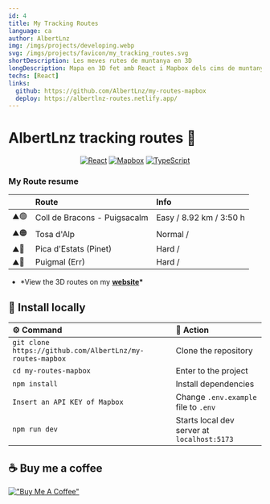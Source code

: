 ```yaml
---
id: 4
title: My Tracking Routes
language: ca
author: AlbertLnz
img: /imgs/projects/developing.webp
svg: /imgs/projects/favicon/my_tracking_routes.svg
shortDescription: Les meves rutes de muntanya en 3D
longDescription: Mapa en 3D fet amb React i Mapbox dels cims de muntanya que he visitat.
techs: [React]
links:
  github: https://github.com/AlbertLnz/my-routes-mapbox
  deploy: https://albertlnz-routes.netlify.app/
---
```


# AlbertLnz tracking routes 🗻

<div align="center">

[![React][React.js]][React-url] [![Mapbox][Mapbox]][Mapbox-url] [![TypeScript][TypeScript]][TypeScript-url]

[React.js]: https://img.shields.io/badge/React-20232A?style=for-the-badge&logo=react&logoColor=61DAFB
[React-url]: https://reactjs.org/
[Mapbox]: https://img.shields.io/badge/Mapbox-0E1012?style=for-the-badge&logo=mapbox&logoColor=FFFFFF
[Mapbox-url]: https://www.mapbox.com/
[TypeScript]: https://img.shields.io/badge/typescript-3178C6?style=for-the-badge&logo=typescript&logoColor=FFFFFF
[TypeScript-url]: https://www.typescriptlang.org/

</div>

### My Route resume

|      | Route                        | Info                    |
| :--- | :--------------------------- | :---------------------- |
| ⛰️🟢 | Coll de Bracons - Puigsacalm | Easy / 8.92 km / 3:50 h |
| ⛰️🟠 | Tosa d'Alp                   | Normal /                |
| ⛰️🔴 | Pica d'Estats (Pinet)        | Hard /                  |
| ⛰️🔴 | Puigmal (Err)                | Hard /                  |

- \*View the 3D routes on my **[website](https://albertlnz-routes.netlify.app)\***

## 📖 Install locally

| ⚙️ Command                                                | 📓 Action                                   |
| :-------------------------------------------------------- | :------------------------------------------ |
| `git clone https://github.com/AlbertLnz/my-routes-mapbox` | Clone the repository                        |
| `cd my-routes-mapbox`                                     | Enter to the project                        |
| `npm install`                                             | Install dependencies                        |
| `Insert an API KEY of Mapbox`                             | Change `.env.example` file to `.env`        |
| `npm run dev`                                             | Starts local dev server at `localhost:5173` |

## ☕ Buy me a coffee

[!["Buy Me A Coffee"](https://www.buymeacoffee.com/assets/img/custom_images/orange_img.png)](https://www.buymeacoffee.com/albertlnz)

